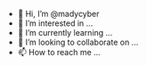 - 👋 Hi, I’m @madycyber
- 👀 I’m interested in ...
- 🌱 I’m currently learning ...
- 💞️ I’m looking to collaborate on ...
- 📫 How to reach me ...

<!---
madycyber/madycyber is a ✨ special ✨ repository because its `README.md` (this file) appears on your GitHub profile.
You can click the Preview link to take a look at your changes.
--->
